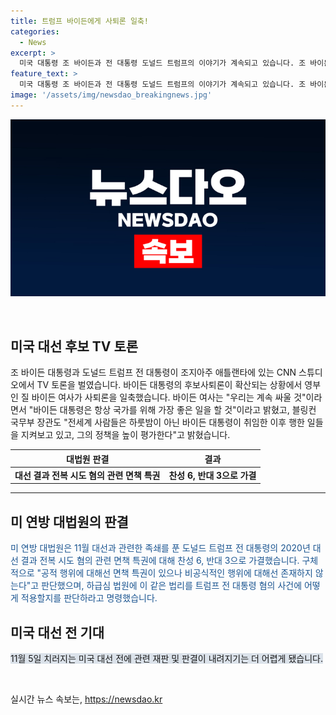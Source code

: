 ```yaml
---
title: 트럼프 바이든에게 사퇴론 일축!
categories:
  - News
excerpt: >
  미국 대통령 조 바이든과 전 대통령 도널드 트럼프의 이야기가 계속되고 있습니다. 조 바이든 대통령의 후보사퇴론이 확산되는 가운데 영부인 질 바이든 여사가 사퇴론을 일축했고, 국무부 장관은 바이든 대통령을 옹호하며 지지했습니다. 한편, 연방 대법원은 트럼프 전 대통령의 2020년 대선 결과 전복 시도 혐의 관련 면책 특권에 대해 가결을 내렸고, 관련 재판이 어려워지는 상황입니다.
feature_text: >
  미국 대통령 조 바이든과 전 대통령 도널드 트럼프의 이야기가 계속되고 있습니다. 조 바이든 대통령의 후보사퇴론이 확산되는 가운데 영부인 질 바이든 여사가 사퇴론을 일축했고, 국무부 장관은 바이든 대통령을 옹호하며 지지했습니다. 한편, 연방 대법원은 트럼프 전 대통령의 2020년 대선 결과 전복 시도 혐의 관련 면책 특권에 대해 가결을 내렸고, 관련 재판이 어려워지는 상황입니다.
image: '/assets/img/newsdao_breakingnews.jpg'
---
```


<p><img src="/assets/img/newsdao_breakingnews.jpg" alt="bookingtag 속보" /></p>

<p data-ke-size="size16">&nbsp;</p>

<h2 data-ke-size="size26">미국 대선 후보 TV 토론</h2>

<p data-ke-size="size16">조 바이든 대통령과 도널드 트럼프 전 대통령이 조지아주 애틀랜타에 있는 CNN 스튜디오에서 TV 토론을 벌였습니다. 바이든 대통령의 후보사퇴론이 확산되는 상황에서 영부인 질 바이든 여사가 사퇴론을 일축했습니다. 바이든 여사는 "우리는 계속 싸울 것"이라면서 "바이든 대통령은 항상 국가를 위해 가장 좋은 일을 할 것"이라고 밝혔고, 블링컨 국무부 장관도 "전세계 사람들은 하룻밤이 아닌 바이든 대통령이 취임한 이후 행한 일들을 지켜보고 있고, 그의 정책을 높이 평가한다"고 밝혔습니다.</p>

<table>
    <thead>
        <tr>
            <th>대법원 판결</th>
            <th>결과</th>
        </tr>
    </thead>
    <tbody>
        <tr>
            <td style="text-align: center; height: 17px;"><b>대선 결과 전복 시도 혐의 관련 면책 특권</b></td>
            <td style="text-align: center; height: 17px;"><b>찬성 6, 반대 3으로 가결</b></td>
        </tr>
    </tbody>
</table>

<hr>

<h2 data-ke-size="size26">미 연방 대법원의 판결</h2>

<p data-ke-size="size16"><span style="color: #1a5490;">미 연방 대법원은 11월 대선과 관련한 족쇄를 푼 도널드 트럼프 전 대통령의 2020년 대선 결과 전복 시도 혐의 관련 면책 특권에 대해 찬성 6, 반대 3으로 가결했습니다. 구체적으로 "공적 행위에 대해선 면책 특권이 있으나 비공식적인 행위에 대해선 존재하지 않는다"고 판단했으며, 하급심 법원에 이 같은 법리를 트럼프 전 대통령 혐의 사건에 어떻게 적용할지를 판단하라고 명령했습니다.</span></p>

<h2 data-ke-size="size26">미국 대선 전 기대</h2>

<p data-ke-size="size16"><span style="background-color: #21538527;">11월 5일 치러지는 미국 대선 전에 관련 재판 및 판결이 내려지기는 더 어렵게 됐습니다.</span></p>

<p data-ke-size="size16">&nbsp;</p>
실시간 뉴스 속보는, <a href="https://newsdao.kr" rel="dofollow">https://newsdao.kr</a>


